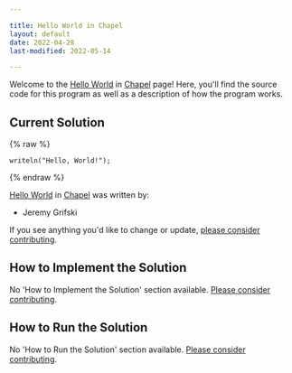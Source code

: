 ```yaml
---

title: Hello World in Chapel
layout: default
date: 2022-04-28
last-modified: 2022-05-14

---
```


Welcome to the [Hello World](https://sampleprograms.io/projects/hello-world) in [Chapel](https://sampleprograms.io/languages/chapel) page! Here, you'll find the source code for this program as well as a description of how the program works.

## Current Solution

{% raw %}

```chapel
writeln("Hello, World!");
```

{% endraw %}

[Hello World](https://sampleprograms.io/projects/hello-world) in [Chapel](https://sampleprograms.io/languages/chapel) was written by:

- Jeremy Grifski

If you see anything you'd like to change or update, [please consider contributing](https://github.com/TheRenegadeCoder/sample-programs).

## How to Implement the Solution

No 'How to Implement the Solution' section available. [Please consider contributing](https://github.com/TheRenegadeCoder/sample-programs-website).

## How to Run the Solution

No 'How to Run the Solution' section available. [Please consider contributing](https://github.com/TheRenegadeCoder/sample-programs-website).